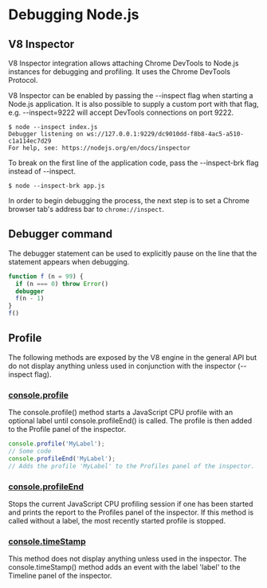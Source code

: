 # Debugging Node.js

## V8 Inspector
V8 Inspector integration allows attaching Chrome DevTools to Node.js instances for debugging and profiling. It uses the Chrome DevTools Protocol.

V8 Inspector can be enabled by passing the --inspect flag when starting a Node.js application. It is also possible to supply a custom port with that flag, e.g. --inspect=9222 will accept DevTools connections on port 9222.
```
$ node --inspect index.js
Debugger listening on ws://127.0.0.1:9229/dc9010dd-f8b8-4ac5-a510-c1a114ec7d29
For help, see: https://nodejs.org/en/docs/inspector
```
To break on the first line of the application code, pass the --inspect-brk flag instead of --inspect.
```
$ node --inspect-brk app.js
```
In order to begin debugging the process, the next step is to set a Chrome browser tab's address bar to `chrome://inspect`.

## Debugger command
The debugger statement can be used to explicitly pause on the line that the statement appears when debugging.
```javascript
function f (n = 99) {
  if (n === 0) throw Error()
  debugger
  f(n - 1)
}
f()
```

## Profile
The following methods are exposed by the V8 engine in the general API but do not display anything unless used in conjunction with the inspector (--inspect flag).

### [console.profile](https://nodejs.org/dist/latest-v12.x/docs/api/console.html#console_console_profile_label)
The console.profile() method starts a JavaScript CPU profile with an optional label until console.profileEnd() is called. The profile is then added to the Profile panel of the inspector.

```javascript
console.profile('MyLabel');
// Some code
console.profileEnd('MyLabel');
// Adds the profile 'MyLabel' to the Profiles panel of the inspector.
```

### [console.profileEnd](https://nodejs.org/dist/latest-v12.x/docs/api/console.html#console_console_profileend_label)
Stops the current JavaScript CPU profiling session if one has been started and prints the report to the Profiles panel of the inspector.
If this method is called without a label, the most recently started profile is stopped.

### [console.timeStamp](https://nodejs.org/dist/latest-v12.x/docs/api/console.html#console_console_timestamp_label)
This method does not display anything unless used in the inspector. The console.timeStamp() method adds an event with the label 'label' to the Timeline panel of the inspector.